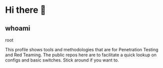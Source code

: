 # Hi there 👋

<!--
**encryptedninja/whoami** is a ✨ _special_ ✨ repository because its `README.md` (this file) appears on your GitHub profile.

Here are some ideas to get you started:

- 🔭 I’m currently working on ...
- 🌱 I’m currently learning ...
- 👯 I’m looking to collaborate on ...
- 🤔 I’m looking for help with ...
- 💬 Ask me about ...
- 📫 How to reach me: ...
- 😄 Pronouns: ...
- ⚡ Fun fact: ...
-->

## whoami
root

This profile shows tools and methodologies that are for Penetration Testing and Red Teaming. The public repos here are to facilitate a quick lookup on configs and basic switches. Stick around if you want to.

